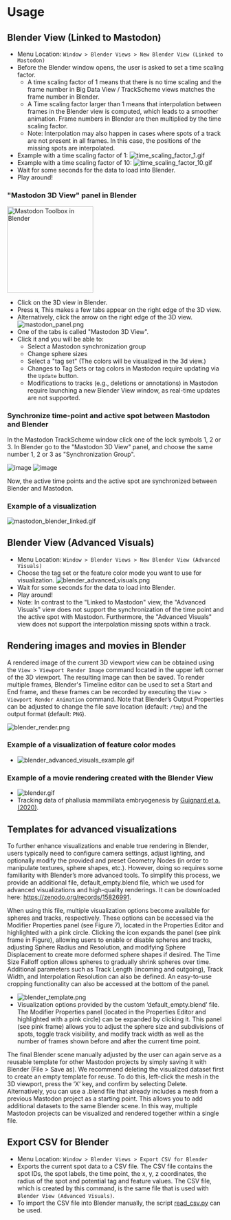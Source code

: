# Usage

## Blender View (Linked to Mastodon)

* Menu Location: `Window > Blender Views > New Blender View (Linked to Mastodon)`
* Before the Blender window opens, the user is asked to set a time scaling factor.
  * A time scaling factor of 1 means that there is no time scaling and the frame number in Big Data View / TrackScheme
    views matches the frame number in Blender.
  * A Time scaling factor larger than 1 means that interpolation between frames in the Blender view is computed, which
    leads to a smoother animation. Frame numbers in Blender are then multiplied by the time scaling factor.
  * Note: Interpolation may also happen in cases where spots of a track are not
    present in all frames. In this case, the positions of the missing spots are interpolated.
* Example with a time scaling factor of 1: ![time_scaling_factor_1.gif](usage/time_scaling_factor_1.gif)
* Example with a time scaling factor of 10: ![time_scaling_factor_10.gif](usage/time_scaling_factor_10.gif)
* Wait for some seconds for the data to load into Blender.
* Play around!

### "Mastodon 3D View" panel in Blender

<img src="https://user-images.githubusercontent.com/24407711/203944663-f3b81845-ae51-4528-aa59-3fa5fb5aeef6.png" width="200px" alt="Mastodon Toolbox in Blender"/>

* Click on the 3D view in Blender.
* Press ```N```, This makes a few tabs appear on the right edge of the 3D view.
* Alternatively, click the arrow on the right edge of the 3D view. ![mastodon_panel.png](usage/mastodon_panel.png)
* One of the tabs is called "Mastodon 3D View".
* Click it and you will be able to:
    * Select a Mastodon synchronization group
    * Change sphere sizes
    * Select a "tag set" (The colors will be visualized in the 3d view.)
  * Changes to Tag Sets or tag colors in Mastodon require updating via the `Update` button.
  * Modifications to tracks (e.g., deletions or annotations) in Mastodon require launching a new Blender View window, as
    real-time updates are not supported.

### Synchronize time-point and active spot between Mastodon and Blender

In the Mastodon TrackScheme window click one of the lock symbols 1, 2 or 3.
In Blender go to the "Mastodon 3D View" panel, and choose the same number 1, 2 or 3 as "Synchronization Group".

![image](https://user-images.githubusercontent.com/24407711/203946393-b0ac8a2e-5457-4051-b0fe-8644c6d5ad65.png)
![image](https://user-images.githubusercontent.com/24407711/203945908-b26ace3f-21b4-407e-a204-a14bb5ac04ca.png)

Now, the active time points and the active spot are synchronized between Blender and Mastodon.

### Example of a visualization

![mastodon_blender_linked.gif](https://github.com/user-attachments/assets/1dbc0058-901e-43c7-8347-c568e8c0a156)

## Blender View (Advanced Visuals)

* Menu Location: `Window > Blender Views > New Blender View (Advanced Visuals)`
* Choose the tag set or the feature color mode you want to use for
  visualization. ![blender_advanced_visuals.png](usage/blender_advanced_visuals.png)
* Wait for some seconds for the data to load into Blender.
* Play around!
* Note: In contrast to the "Linked to Mastodon" view, the "Advanced Visuals" view does not
  support the synchronization of the time point and the active spot with Mastodon. Furthermore, the "Advanced Visuals"
  view does not support the interpolation missing spots within a track.

## Rendering images and movies in Blender

A rendered image of the current 3D viewport view can be obtained using the `View > Viewport Render Image` command
located in the upper left corner of the 3D viewport. The resulting image can then be saved.
To render multiple frames, Blender's Timeline editor can be used to set a Start and End frame, and these frames can be
recorded by executing the `View > Viewport Render Animation` command. Note that Blender’s
Output Properties can be adjusted to change the file save location (default: `/tmp`) and
the output format (default: `PNG`).

![blender_render.png](usage/blender_render.png)

### Example of a visualization of feature color modes

* ![blender_advanced_visuals_example.gif](https://github.com/user-attachments/assets/a581a8eb-3e35-4d9d-b4ee-d6568d1b1ade)

### Example of a movie rendering created with the Blender View

* ![blender.gif](about/blender.gif)
* Tracking data of phallusia mammillata embryogenesis
  by [Guignard et a. (2020)](https://doi.org/10.1126/science.aar5663).

## Templates for advanced visualizations

To further enhance visualizations and enable true rendering in Blender, users typically need to configure camera
settings, adjust lighting, and optionally modify the provided and preset Geometry Nodes (in order to manipulate
textures, sphere shapes, etc.). However, doing so requires some familiarity with Blender’s more advanced tools. To
simplify this process, we provide an additional file, default_empty.blend file, which we used for advanced
visualizations and high-quality renderings. It can be downloaded here: https://zenodo.org/records/15826991.

When using this file, multiple visualization options become available for spheres and tracks, respectively. These
options can be accessed via the Modifier Properties panel (see Figure 7), located in the Properties Editor and
highlighted with a pink circle. Clicking the icon expands the panel (see pink frame in Figure), allowing users to
enable or disable spheres and tracks, adjusting Sphere Radius and Resolution, and modifying Sphere Displacement to
create more deformed sphere shapes if desired. The Time Size Falloff option allows spheres to gradually shrink spheres
over time. Additional parameters such as Track Length (incoming and outgoing), Track Width, and Interpolation Resolution
can also be defined. An easy-to-use cropping functionality can also be accessed at the bottom of the panel.

* ![blender_template.png](usage/blender_template.png)
* Visualization options provided by the custom ‘default_empty.blend’ file. The Modifier Properties panel (located in the
  Properties Editor and highlighted with a pink circle) can be expanded by clicking it. This panel (see pink frame)
  allows you to adjust the sphere size and subdivisions of spots, toggle track visibility, and modify track width as
  well as the number of frames shown before and after the current time point.

The final Blender scene manually adjusted by the user can again serve as a reusable template for other Mastodon
projects by simply saving it with Blender (File > Save as). We recommend deleting the visualized dataset first to create
an empty template for reuse. To do this, left-click the mesh in the 3D viewport, press the ‘X’ key, and confirm by
selecting Delete. Alternatively, you can use a .blend file that already includes a mesh from a previous Mastodon project
as a starting point. This allows you to add additional datasets to the same Blender scene. In this way, multiple
Mastodon projects can be visualized and rendered together within a single file.

## Export CSV for Blender

* Menu Location: `Window > Blender Views > Export CSV for Blender`
* Exports the current spot data to a CSV file. The CSV file contains the spot IDs, the spot labels, the time point, the
  x, y, z coordinates, the radius of the spot and potential tag and feature values. The CSV file, which is created by
  this command, is the same file that is used with `Blender View (Advanced Visuals)`.
* To import the CSV file into Blender manually, the script [read_csv.py](https://github.com/mastodon-sc/mastodon-blender-view/blob/master/src/main/resources/csv/read_csv.py) can be used.

